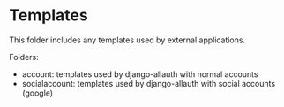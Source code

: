 # Templates

This folder includes any templates used by external applications.

Folders:
 - account: templates used by django-allauth with normal accounts
 - socialaccount: templates used by django-allauth with social accounts (google)